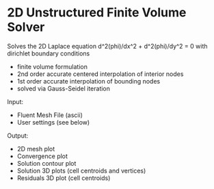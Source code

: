 # 2D Unstructured Finite Volume Solver

Solves the 2D Laplace equation d^2(phi)/dx^2 + d^2(phi)/dy^2 = 0 with dirichlet boundary conditions

- finite volume formulation
- 2nd order accurate centered interpolation of interior nodes
- 1st order accurate interpolation of bounding nodes
- solved via Gauss-Seidel iteration

Input:
- Fluent Mesh File (ascii)
- User settings (see below)

Output:
- 2D mesh plot
- Convergence plot
- Solution contour plot
- Solution 3D plots (cell centroids and vertices)
- Residuals 3D plot (cell centroids)
